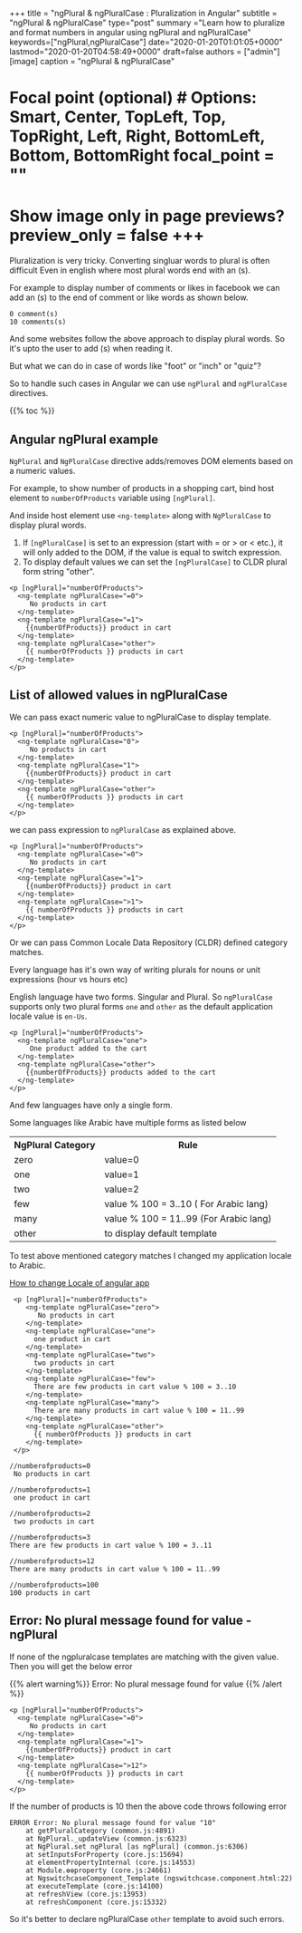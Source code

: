 +++ title = "ngPlural & ngPluralCase : Pluralization in Angular" subtitle = "ngPlural & ngPluralCase" type="post" summary ="Learn how to pluralize and format numbers in angular using ngPlural and ngPluralCase" keywords=\["ngPlural,ngPluralCase"] date="2020-01-20T01:01:05+0000" lastmod="2020-01-20T04:58:49+0000" draft=false authors = ["admin"\] \[image\] caption = "ngPlural & ngPluralCase"

  # Focal point (optional) # Options: Smart, Center, TopLeft, Top, TopRight, Left, Right, BottomLeft, Bottom, BottomRight focal_point = ""

  # Show image only in page previews? preview_only = false +++

Pluralization is very tricky. Converting singluar words to plural is often difficult Even in english where most plural words end with an (s).

For example to display number of comments or likes in facebook we can add an (s) to the end of comment or like words as shown below.

```
0 comment(s)
10 comments(s)
```
And some websites follow the above approach to display plural words. So it's upto the user to add (s) when reading it.

But what we can do in case of words like "foot" or "inch" or "quiz"?

So to handle such cases in Angular we can use `ngPlural` and `ngPluralCase` directives.

{{% toc %}}

## Angular ngPlural example

`NgPlural` and `NgPluralCase` directive adds/removes DOM elements based on a numeric values.

For example, to show number of products in a shopping cart, bind host element to  `numberOfProducts` variable using `[ngPlural]`.

And inside host element use `<ng-template>` along with `NgPluralCase` to display plural words.

1. If `[ngPluralCase]` is set to an expression (start with = or > or < etc.), it will only added to the DOM, if the value is equal to switch expression.
2. To display default values we can set the `[ngPluralCase]` to CLDR plural form string "other".

```
<p [ngPlural]="numberOfProducts">
  <ng-template ngPluralCase="=0">
     No products in cart
  </ng-template>
  <ng-template ngPluralCase="=1">
    {{numberOfProducts}} product in cart
  </ng-template>
  <ng-template ngPluralCase="other">
    {{ numberOfProducts }} products in cart
  </ng-template>
</p>
```

## List of allowed values in ngPluralCase

We can pass exact numeric value to ngPluralCase to display template.

```
<p [ngPlural]="numberOfProducts">
  <ng-template ngPluralCase="0">
     No products in cart
  </ng-template>
  <ng-template ngPluralCase="1">
    {{numberOfProducts}} product in cart
  </ng-template>
  <ng-template ngPluralCase="other">
    {{ numberOfProducts }} products in cart
  </ng-template>
</p>
```

we can pass expression to `ngPluralCase` as explained above.

```
<p [ngPlural]="numberOfProducts">
  <ng-template ngPluralCase="=0">
     No products in cart
  </ng-template>
  <ng-template ngPluralCase="=1">
    {{numberOfProducts}} product in cart
  </ng-template>
  <ng-template ngPluralCase=">1">
    {{ numberOfProducts }} products in cart
  </ng-template>
</p>
```

Or we can pass Common Locale Data Repository (CLDR) defined category matches.

Every language has it's own way of writing plurals for nouns or unit expressions (hour vs hours etc)

English language have two forms. Singular and Plural. So `ngPluralCase` supports only two plural forms `one` and `other` as the default application locale value is `en-Us`.

```
<p [ngPlural]="numberOfProducts">
  <ng-template ngPluralCase="one">
     One product added to the cart
  </ng-template>
  <ng-template ngPluralCase="other">
    {{numberOfProducts}} products added to the cart
  </ng-template>
</p>
```

And few languages have only a single form.

Some languages like Arabic have multiple forms as listed below

<div class="table-responsive">
<table class="table">
<tr>
<th>NgPlural Category</th>
<th>Rule</th>
</tr>
<tr>
 <td>zero</td>
 <td>value=0</td></tr>
<tr>
 <td>one</td>
 <td>value=1</td>
</tr>
<tr>
 <td>two</td>
 <td>value=2</td>
</tr>
<tr>
 <td>few</td>
 <td>value % 100 = 3..10 ( For Arabic lang)</td>
 </tr>
<tr>
 <td>many</td>
 <td>value % 100 = 11..99 (For Arabic lang)</td>
</tr>
<tr>
 <td>other</td>
 <td>to display default template</td>
</tr>
</table>
</div>

To test above mentioned category matches I changed my application locale to Arabic.

[How to change Locale of angular app](https://www.angularjswiki.com/angular/angular-currency-pipe-formatting-currency-in-angular/#angular-currency-pipe-example-with-locale)

```
 <p [ngPlural]="numberOfProducts">
    <ng-template ngPluralCase="zero">
       No products in cart
    </ng-template>
    <ng-template ngPluralCase="one">
      one product in cart
    </ng-template>
    <ng-template ngPluralCase="two">
      two products in cart
    </ng-template>
    <ng-template ngPluralCase="few">
      There are few products in cart value % 100 = 3..10
    </ng-template>
    <ng-template ngPluralCase="many">
      There are many products in cart value % 100 = 11..99
    </ng-template>
    <ng-template ngPluralCase="other">
      {{ numberOfProducts }} products in cart
    </ng-template>
 </p>

//numberofproducts=0
 No products in cart

//numberofproducts=1
 one product in cart

//numberofproducts=2
 two products in cart

//numberofproducts=3
There are few products in cart value % 100 = 3..11

//numberofproducts=12
There are many products in cart value % 100 = 11..99

//numberofproducts=100
100 products in cart
```

## Error: No plural message found for value - ngPlural

If none of the ngpluralcase templates are matching with the given value. Then you will get the below error

{{% alert warning%}}
Error: No plural message found for value
{{% /alert %}}

```
<p [ngPlural]="numberOfProducts">
  <ng-template ngPluralCase="=0">
     No products in cart
  </ng-template>
  <ng-template ngPluralCase="=1">
    {{numberOfProducts}} product in cart
  </ng-template>
  <ng-template ngPluralCase=">12">
    {{ numberOfProducts }} products in cart
  </ng-template>
</p>
```

If the number of products is 10 then the above code throws following error

```
ERROR Error: No plural message found for value "10"
    at getPluralCategory (common.js:4891)
    at NgPlural._updateView (common.js:6323)
    at NgPlural.set ngPlural [as ngPlural] (common.js:6306)
    at setInputsForProperty (core.js:15694)
    at elementPropertyInternal (core.js:14553)
    at Module.ɵɵproperty (core.js:24661)
    at NgswitchcaseComponent_Template (ngswitchcase.component.html:22)
    at executeTemplate (core.js:14100)
    at refreshView (core.js:13953)
    at refreshComponent (core.js:15332)
```

So it's better to declare ngPluralCase `other` template to avoid such errors.
